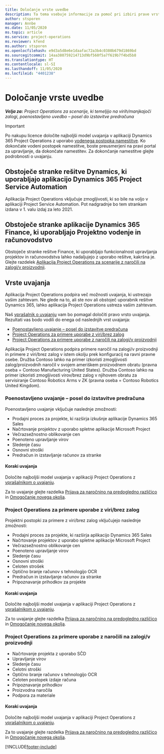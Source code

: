 ```yaml
---
title: Določanje vrste uvedbe
description: Ta tema vsebuje informacije za pomoč pri izbiri prave vrste uvajanja za projektne postopke v vašem podjetju.
author: stsporen
manager: Annbe
ms.date: 11/05/2020
ms.topic: article
ms.service: project-operations
ms.reviewer: kfend
ms.author: stsporen
ms.openlocfilehash: e9d3a5d8e6e1daafac72a3b4c0380b679d1869bd
ms.sourcegitcommit: 14aa380759214713d9bf560f5a7f619b7f4bd5b8
ms.translationtype: HT
ms.contentlocale: sl-SI
ms.lasthandoff: 11/05/2020
ms.locfileid: "4401238"
---
```

# <a name="determine-your-deployment-type"></a>Določanje vrste uvedbe

_**Velja za:** Project Operations za scenarije, ki temeljijo na virih/manjkajoči zalogi, poenostavljeno uvedbo – posel do izstavitve predračuna_

> [!IMPORTANT]
> Po nakupu licence določite najboljši model uvajanja v aplikaciji Dynamics 365 Project Operations z uporabo [vodenega postopka namestitve](https://aka.ms/provisionprojectoperations).
> Ko dokončate vodeni postopek namestitve, boste preusmerjeni na pravi portal za upravljanje, da dokončate namestitev. Za dokončanje namestitve glejte podrobnosti o uvajanju.


## <a name="existing-customers-of-dynamics-using-dynamics-365-project-service-automation"></a>Obstoječe stranke rešitve Dynamics, ki uporabljajo aplikacijo Dynamics 365 Project Service Automation
Aplikacija Project Operations vključuje zmogljivosti, ki so bile na voljo v aplikaciji Project Service Automation. Pot nadgradnje bo tem strankam izdana v 1. valu izdaj za leto 2021.

## <a name="existing-customers-of-dynamics-365-finance-using-project-management-and-accounting"></a>Obstoječe stranke aplikacije Dynamics 365 Finance, ki uporabljajo Projektno vodenje in računovodstvo 

Obstoječe stranke rešitve Finance, ki uporabljajo funkcionalnost upravljanja projektov in računovodstva lahko nadaljujejo z uporabo rešitve, kakršna je. Glejte razdelek [Aplikacija Project Operations za scenarije z naročili na zalogi/v proizvodnji](#pma).


## <a name="deployment-types"></a>Vrste uvajanja
Aplikacija Project Operations podpira več možnosti uvajanja, ki ustrezajo vašim zahtevam. Ne glede na to, ali ste nov ali obstoječ uporabnik rešitve Dynamics 365, lahko aplikacija Project Operations ustreza vašim zahtevam.

Naš [vprašalnik o uvajanju](https://aka.ms/provisionprojectoperations) vam bo pomagal določiti pravo vrsto uvajanja. Rezultati vas bodo vodili do enega od naslednjih vrst uvajanja:

- [Poenostavljeno uvajanje – posel do izstavitve predračuna](#lite)
- [Project Operations za primere uporabe z viri/brez zalog](#integrated)
- [Project Operations za primere uporabe z naročili na zalogi/v proizvodnji](#pma)

Aplikacija Project Operations podpira primere naročil na zalogi/v proizvodnji in primere z viri/brez zalog v istem okolju prek konfiguracij na ravni pravne osebe. Družba Contoso lahko na primer izkoristi zmogljivosti zalog/proizvodnih naročil v svojem ameriškem proizvodnem obratu (pravna oseba = Contoso Manufacturing United States). Družba Contoso lahko na primer izkoristi zmogljivosti virov/brez zalog v njihovem obratu za servisiranje Contoso Robotics Arms v ZK (pravna oseba = Contoso Robotics United Kingdom).

### <a name="lite-deployment---deal-to-proforma-invoicing"></a><a  name="lite"></a>Poenostavljeno uvajanje – posel do izstavitve predračuna

Poenostavljeno uvajanje vključuje naslednje zmožnosti:

- Prodajni proces za projekte, ki razširja izkušnje aplikacije Dynamics 365 Sales
- Načrtovanje projektov z uporabo spletne aplikacije Microsoft Project
- Večrazsežnostno oblikovanje cen
- Poenoteno upravljanje virov
- Sledenje času
- Osnovni stroški
- Predračun in izstavljanje računov za stranke 

#### <a name="deployment-steps"></a>Koraki uvajanja
Določite najboljši model uvajanja v aplikaciji Project Operations z [vprašalnikom o uvajanju](https://aka.ms/provisionprojectoperations).

Za to uvajanje glejte razdelka [Prijava za naročnino na predogledno različico](lite-preview-subscription-sign-up.md) in [Omogočanje novega okolja](lite-deployment.md). 


### <a name="project-operations-for-resourcenon-stocked-scenarios"></a><a name="integrated"></a>Project Operations za primere uporabe z viri/brez zalog
Projektni postopki za primere z viri/brez zalog vključujejo naslednje zmožnosti:
 
- Prodajni proces za projekte, ki razširja aplikacijo Dynamics 365 Sales
- Načrtovanje projektov z uporabo spletne aplikacije Microsoft Project
- Večrazsežnostno oblikovanje cen
- Poenoteno upravljanje virov
- Sledenje času
- Osnovni stroški
- Celoten strošek
- Optično branje računov s tehnologijo OCR
- Predračun in izstavljanje računov za stranke 
- Pripoznavanje prihodkov za projekte

#### <a name="deployment-steps"></a>Koraki uvajanja
Določite najboljši model uvajanja v aplikaciji Project Operations z [vprašalnikom o uvajanju](https://aka.ms/provisionprojectoperations).

Za to uvajanje glejte razdelka [Prijava za naročnino na predogledno različico](resource-sign-up-preview-subscription.md) in [Omogočanje novega okolja](resource-provision-new-environment.md). 


### <a name="project-operations-for-stockedproduction-order-scenarios"></a><a name="pma"></a>Project Operations za primere uporabe z naročili na zalogi/v proizvodnji

- Načrtovanje projekta z uporabo SČD
- Upravljanje virov
- Sledenje času
- Celotni stroški
- Optično branje računov s tehnologijo OCR
- Celoten postopek izdaje računa
- Pripoznavanje prihodkov
- Proizvodna naročila
- Podpora za materiale

#### <a name="deployment-steps"></a>Koraki uvajanja
Določite najboljši model uvajanja v aplikaciji Project Operations z [vprašalnikom o uvajanju](https://aka.ms/provisionprojectoperations).

Za to uvajanje glejte razdelka [Prijava za naročnino na predogledno različico](https://docs.microsoft.com/dynamics365/fin-ops-core/dev-itpro/dev-tools/sign-up-preview-subscription?toc=/dynamics365/finance/toc.json) in [Omogočanje novega okolja](https://docs.microsoft.com/dynamics365/fin-ops-core/dev-itpro/deployment/deploy-demo-environment?toc=/dynamics365/finance/toc.json). 



[!INCLUDE[footer-include](../includes/footer-banner.md)]